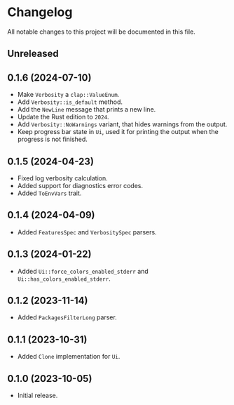 # Changelog

All notable changes to this project will be documented in this file.

## Unreleased

## 0.1.6 (2024-07-10)
- Make `Verbosity` a `clap::ValueEnum`.
- Add `Verbosity::is_default` method.
- Add the `NewLine` message that prints a new line.
- Update the Rust edition to `2024`.
- Add `Verbosity::NoWarnings` variant, that hides warnings from the output.
- Keep progress bar state in `Ui`, used it for printing the output when the progress is not finished.

## 0.1.5 (2024-04-23)
- Fixed log verbosity calculation.
- Added support for diagnostics error codes.
- Added `ToEnvVars` trait.

## 0.1.4 (2024-04-09)
- Added `FeaturesSpec` and `VerbositySpec` parsers.

## 0.1.3 (2024-01-22)
- Added `Ui::force_colors_enabled_stderr` and `Ui::has_colors_enabled_stderr`.

## 0.1.2 (2023-11-14)
- Added `PackagesFilterLong` parser.

## 0.1.1 (2023-10-31)
- Added `Clone` implementation for `Ui`.

## 0.1.0 (2023-10-05)
- Initial release.
